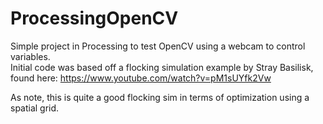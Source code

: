 # ProcessingOpenCV
Simple project in Processing to test OpenCV using a webcam to control variables.  
Initial code was based off a flocking simulation example by Stray Basilisk, found here: https://www.youtube.com/watch?v=pM1sUYfk2Vw

As note, this is quite a good flocking sim in terms of optimization using a spatial grid.
